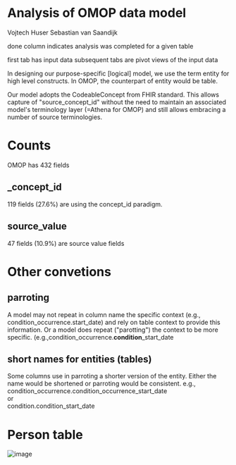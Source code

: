# Analysis of OMOP data model

Vojtech Huser
Sebastian van Saandijk

done column indicates analysis was completed for a given table

first tab has input data
subsequent tabs are pivot views of the input data

In designing our purpose-specific [logical] model, we use the term entity for high level constructs. In OMOP, the counterpart of entity would be table.

Our model adopts the CodeableConcept from FHIR standard. This allows capture of "source_concept_id" without the need to maintain an associated model's terminology layer (=Athena for OMOP) and still allows embracing a number of source terminologies.

# Counts

OMOP has 432 fields

## _concept_id
119 fields (27.6%)  are using the concept_id paradigm.

## source_value
47 fields (10.9%) are source value fields

# Other convetions
## parroting
A model may not repeat in column name the specific context (e.g., condition_occurrence.start_date) and rely on table context to provide this information.
Or a model does repeat ("parotting") the context to be more specific. (e.g.,condition_occurrence.**condition**_start_date

## short names for entities (tables)
Some columns use in parroting a shorter version of the entity. Either the name would be shortened or parroting would be consistent.
e.g.,  
condition_occurrence.condition_occurrence_start_date  
or  
condition.condition_start_date


# Person table

![image](https://github.com/user-attachments/assets/f9d5d94f-a772-4dcb-b5b5-b8477c27ae93)

